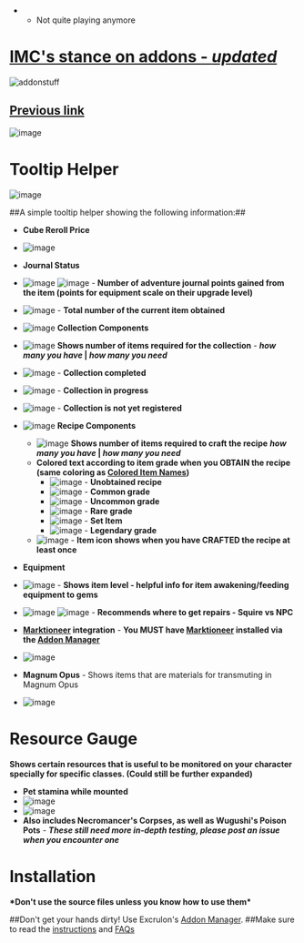  * * Not quite playing anymore
  
# [IMC's stance on addons - *updated*](https://treeofsavior.com/news/?n=503)
 ![addonstuff](https://cloud.githubusercontent.com/assets/19189593/16336807/b9a7b9bc-3a42-11e6-9fb9-a7446c956068.PNG)

## [Previous link](https://treeofsavior.com/news/?n=467) 
 ![image](https://cloud.githubusercontent.com/assets/19189593/15962832/64004a36-2f40-11e6-82c6-1fd29cc56af5.png)

# Tooltip Helper

![image](https://cloud.githubusercontent.com/assets/19189593/17829583/c5a4c988-66e5-11e6-8eb5-fe7383279f8d.png)

##A simple tooltip helper showing the following information:##

* **Cube Reroll Price**
 * ![image](https://cloud.githubusercontent.com/assets/19189593/16438726/bd7679de-3de4-11e6-92f1-c5e004eecd69.png)
* **Journal Status**
 * ![image](https://cloud.githubusercontent.com/assets/19189593/15796957/6ec2c458-2a3b-11e6-98cd-39dd15944c4f.png) ![image](https://cloud.githubusercontent.com/assets/19189593/15796961/7e78d662-2a3b-11e6-8407-d3f33a135976.png) - **Number of adventure journal points gained from the item (points for equipment scale on their upgrade level)**  
 * ![image](https://cloud.githubusercontent.com/assets/19189593/15796960/74ea12c8-2a3b-11e6-8b42-cb6de7dc12f8.png) - **Total number of the current item obtained**

* ![image](https://cloud.githubusercontent.com/assets/19189593/15796968/9ab70c72-2a3b-11e6-9008-bdf46738f18f.png) **Collection Components** 
 * ![image](https://cloud.githubusercontent.com/assets/19189593/15810810/ed24d472-2bd4-11e6-9e04-2d652a650586.png) **Shows number of items required for the collection** - __*how many you have* | *how many you need*__
 * ![image](https://cloud.githubusercontent.com/assets/19189593/15760053/183b2a6e-2944-11e6-8011-c95745d01955.png) - **Collection completed** 
 *  ![image](https://cloud.githubusercontent.com/assets/19189593/15760013/f7f82248-2943-11e6-925e-889138259f76.png) - **Collection in progress**
 *  ![image](https://cloud.githubusercontent.com/assets/19189593/15759886/5e2b72be-2943-11e6-91e4-2d2740473981.png) - **Collection is not yet registered**
* ![image](https://cloud.githubusercontent.com/assets/19189593/15808821/6b2e1dc2-2bb4-11e6-8e76-ce4c64943089.png) **Recipe Components**
  * ![image](https://cloud.githubusercontent.com/assets/19189593/15810814/f86d6678-2bd4-11e6-9c9c-40285b5f93bd.png) **Shows number of items required to craft the recipe** __*how many you have* | *how many you need*__
  * **Colored text according to item grade when you OBTAIN the recipe (same coloring as [Colored Item Names](https://github.com/TehSeph/tos-addons#colored-item-names---v100))**
     * ![image](https://cloud.githubusercontent.com/assets/19189593/15810844/3369834c-2bd5-11e6-92ce-2b02bc4c35be.png) - **Unobtained recipe**
     * ![image](https://cloud.githubusercontent.com/assets/19189593/15810861/5e272422-2bd5-11e6-86bd-1a3f04d4650f.png) - **Common grade**
     * ![image](https://cloud.githubusercontent.com/assets/19189593/15810859/582e1364-2bd5-11e6-83d0-e05de2728001.png) - **Uncommon grade**
     * ![image](https://cloud.githubusercontent.com/assets/19189593/15810855/4d908086-2bd5-11e6-8ba9-f0c9ca0488f6.png) - **Rare grade**
     * ![image](https://cloud.githubusercontent.com/assets/19189593/15810941/1b200ef4-2bd6-11e6-9ef2-f50d35de3a1a.png) - **Set Item**
     * ![image](https://cloud.githubusercontent.com/assets/19189593/15810853/454ec8a6-2bd5-11e6-97ea-4e796f608cf8.png) - **Legendary grade**
  * ![image](https://cloud.githubusercontent.com/assets/19189593/15810839/29e9c6ba-2bd5-11e6-88cb-f408f758e9c8.png) - **Item icon shows when you have CRAFTED the recipe at least once**
* **Equipment**
 * ![image](https://cloud.githubusercontent.com/assets/19189593/15760899/01886d50-2948-11e6-8646-4ea471211541.png) - **Shows item level - helpful info for item awakening/feeding equipment to gems**
 *  ![image](https://cloud.githubusercontent.com/assets/19189593/15760906/0af1262a-2948-11e6-9bd3-325af3d2c1c2.png) ![image](https://cloud.githubusercontent.com/assets/19189593/15761025/9e9ebf40-2948-11e6-9b15-f5b5b0634ae8.png) - **Recommends where to get repairs - Squire vs NPC**
* **[Marktioneer](https://github.com/fiote/ToS-Addons/releases/tag/marketd) integration** - __You **MUST** have [Marktioneer](https://github.com/fiote/ToS-Addons/releases/tag/marketd) installed via the [Addon Manager](https://github.com/Excrulon/Tree-of-Savior-Addon-Manager/releases/latest)__
 * ![image](https://cloud.githubusercontent.com/assets/19189593/16438720/b1683538-3de4-11e6-98cb-03979ff5e6e5.png) 
* **Magnum Opus** - Shows items that are materials for transmuting in Magnum Opus
 * ![image](https://cloud.githubusercontent.com/assets/19189593/17829584/d3097e0c-66e5-11e6-84fe-68af87696333.png)

 

# Resource Gauge

**Shows certain resources that is useful to be monitored on your character specially for specific classes. (Could still be further expanded)**

* **Pet stamina while mounted**
 * ![image](https://cloud.githubusercontent.com/assets/19189593/15264239/cac6b1c2-19a3-11e6-925b-cbf3643842ae.png)
 * ![image](https://cloud.githubusercontent.com/assets/19189593/15264233/c41c43aa-19a3-11e6-8a83-a9e619339f31.png)
* **Also includes Necromancer's Corpses, as well as Wugushi's Poison Pots** - __*These still need more in-depth testing, please post an issue when you encounter one*__

# Installation
__\*Don't use the source files unless you know how to use them\*__

##Don't get your hands dirty! Use Excrulon's [Addon Manager](https://github.com/Excrulon/Tree-of-Savior-Addon-Manager/releases/latest).
##Make sure to read the [instructions](https://github.com/Excrulon/Tree-of-Savior-Addon-Manager#download--install) and [FAQs](https://github.com/Excrulon/Tree-of-Savior-Addon-Manager#faq)
